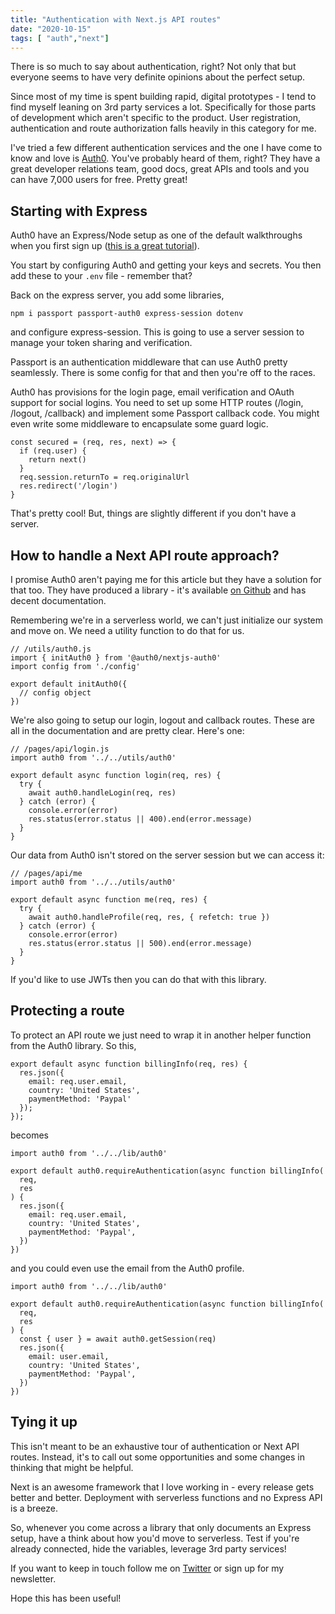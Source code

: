 ```yaml
---
title: "Authentication with Next.js API routes"
date: "2020-10-15"
tags: [ "auth","next"]
---
```


There is so much to say about authentication, right? Not only that but everyone seems to have very definite opinions about the perfect setup.

Since most of my time is spent building rapid, digital prototypes - I tend to find myself leaning on 3rd party services a lot. Specifically for those parts of development which aren't specific to the product. User registration, authentication and route authorization falls heavily in this category for me.

I've tried a few different authentication services and the one I have come to know and love is [Auth0](https://auth0.com). You've probably heard of them, right? They have a great developer relations team, good docs, great APIs and tools and you can have 7,000 users for free. Pretty great!

## Starting with Express

Auth0 have an Express/Node setup as one of the default walkthroughs when you first sign up ([this is a great tutorial](https://auth0.com/blog/create-a-simple-and-secure-node-express-app/)).

You start by configuring Auth0 and getting your keys and secrets. You then add these to your `.env` file - remember that?

Back on the express server, you add some libraries,

```
npm i passport passport-auth0 express-session dotenv
```

and configure express-session. This is going to use a server session to manage your token sharing and verification.

Passport is an authentication middleware that can use Auth0 pretty seamlessly. There is some config for that and then you're off to the races.

Auth0 has provisions for the login page, email verification and OAuth support for social logins. You need to set up some HTTP routes (/login, /logout, /callback) and implement some Passport callback code. You might even write some middleware to encapsulate some guard logic.

```
const secured = (req, res, next) => {
  if (req.user) {
    return next()
  }
  req.session.returnTo = req.originalUrl
  res.redirect('/login')
}
```

That's pretty cool! But, things are slightly different if you don't have a server.

## How to handle a Next API route approach?

I promise Auth0 aren't paying me for this article but they have a solution for that too. They have produced a library - it's available [on Github](https://github.com/auth0/nextjs-auth0) and has decent documentation.

Remembering we're in a serverless world, we can't just initialize our system and move on. We need a utility function to do that for us.

```
// /utils/auth0.js
import { initAuth0 } from '@auth0/nextjs-auth0'
import config from './config'

export default initAuth0({
  // config object
})
```

We're also going to setup our login, logout and callback routes. These are all in the documentation and are pretty clear. Here's one:

```
// /pages/api/login.js
import auth0 from '../../utils/auth0'

export default async function login(req, res) {
  try {
    await auth0.handleLogin(req, res)
  } catch (error) {
    console.error(error)
    res.status(error.status || 400).end(error.message)
  }
}
```

Our data from Auth0 isn't stored on the server session but we can access it:

```
// /pages/api/me
import auth0 from '../../utils/auth0'

export default async function me(req, res) {
  try {
    await auth0.handleProfile(req, res, { refetch: true })
  } catch (error) {
    console.error(error)
    res.status(error.status || 500).end(error.message)
  }
}
```

If you'd like to use JWTs then you can do that with this library.

## Protecting a route

To protect an API route we just need to wrap it in another helper function from the Auth0 library. So this,

```
export default async function billingInfo(req, res) {
  res.json({
    email: req.user.email,
    country: 'United States',
    paymentMethod: 'Paypal'
  });
});
```

becomes

```
import auth0 from '../../lib/auth0'

export default auth0.requireAuthentication(async function billingInfo(
  req,
  res
) {
  res.json({
    email: req.user.email,
    country: 'United States',
    paymentMethod: 'Paypal',
  })
})
```

and you could even use the email from the Auth0 profile.

```
import auth0 from '../../lib/auth0'

export default auth0.requireAuthentication(async function billingInfo(
  req,
  res
) {
  const { user } = await auth0.getSession(req)
  res.json({
    email: user.email,
    country: 'United States',
    paymentMethod: 'Paypal',
  })
})
```

## Tying it up

This isn't meant to be an exhaustive tour of authentication or Next API routes. Instead, it's to call out some opportunities and some changes in thinking that might be helpful.

Next is an awesome framework that I love working in - every release gets better and better. Deployment with serverless functions and no Express API is a breeze.

So, whenever you come across a library that only documents an Express setup, have a think about how you'd move to serverless. Test if you're already connected, hide the variables, leverage 3rd party services!

If you want to keep in touch follow me on [Twitter](https://www.twitter.com/dolearning) or sign up for my newsletter.

Hope this has been useful!
